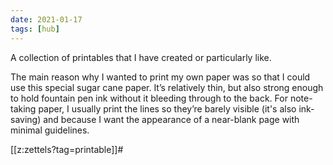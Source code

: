```yaml
---
date: 2021-01-17
tags: [hub]
---
```


A collection of printables that I have created or particularly like.

The main reason why I wanted to print my own paper was so that I could use this special sugar cane paper. It’s relatively thin, but also strong enough to hold fountain pen ink without it bleeding through to the back. For note-taking paper, I usually print the lines so they’re barely visible (it's also ink-saving) and because I want the appearance of a near-blank page with minimal guidelines.

[[z:zettels?tag=printable]]#